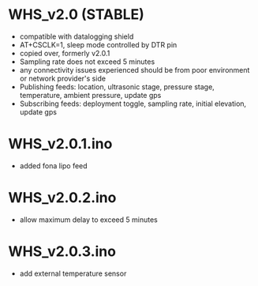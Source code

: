 # WHS_v2.0 (STABLE)
- compatible with datalogging shield
- AT+CSCLK=1, sleep mode controlled by DTR pin
- copied over, formerly v2.0.1
- Sampling rate does not exceed 5 minutes
- any connectivity issues experienced should be from poor environment or network provider's side
- Publishing feeds: location, ultrasonic stage, pressure stage, temperature, ambient pressure, update gps
- Subscribing feeds: deployment toggle, sampling rate, initial elevation, update gps

# WHS_v2.0.1.ino
- added fona lipo feed

# WHS_v2.0.2.ino
- allow maximum delay to exceed 5 minutes

# WHS_v2.0.3.ino
- add external temperature sensor
